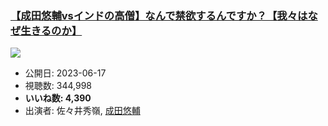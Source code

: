 ### [【成田悠輔vsインドの高僧】なんで禁欲するんですか？【我々はなぜ生きるのか】](https://www.youtube.com/watch?v=cksih10RF3Y)
[![](https://img.youtube.com/vi/cksih10RF3Y/hqdefault.jpg)](https://www.youtube.com/watch?v=cksih10RF3Y)
-   公開日: 2023-06-17
-   視聴数: 344,998
-   **いいね数: 4,390**
-   出演者: 佐々井秀嶺, [成田悠輔](/rehacq_fan/people/成田悠輔 "wikilink")
